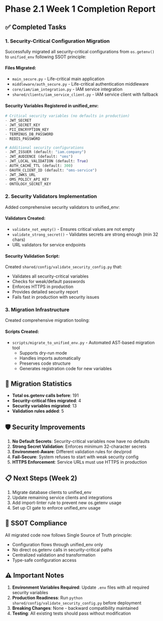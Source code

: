 # Phase 2.1 Week 1 Completion Report

## ✅ Completed Tasks

### 1. Security-Critical Configuration Migration

Successfully migrated all security-critical configurations from `os.getenv()` to `unified_env` following SSOT principle:

#### Files Migrated:
- `main_secure.py` - Life-critical main application
- `middleware/auth_secure.py` - Life-critical authentication middleware  
- `core/iam/iam_integration.py` - IAM service integration
- `shared/clients/iam_service_client.py` - IAM service client with fallback

#### Security Variables Registered in unified_env:
```python
# Critical security variables (no defaults in production)
- JWT_SECRET
- JWT_SECRET_KEY  
- PII_ENCRYPTION_KEY
- TERMINUS_DB_PASSWORD
- REDIS_PASSWORD

# Additional security configurations
- JWT_ISSUER (default: "iam.company")
- JWT_AUDIENCE (default: "oms")
- JWT_LOCAL_VALIDATION (default: True)
- AUTH_CACHE_TTL (default: 300)
- OAUTH_CLIENT_ID (default: "oms-service")
- JWT_JWKS_URL
- OMS_POLICY_API_KEY
- ONTOLOGY_SECRET_KEY
```

### 2. Security Validators Implementation

Added comprehensive security validators to unified_env:

#### Validators Created:
- `validate_not_empty()` - Ensures critical values are not empty
- `validate_strong_secret()` - Validates secrets are strong enough (min 32 chars)
- URL validators for service endpoints

#### Security Validation Script:
Created `shared/config/validate_security_config.py` that:
- Validates all security-critical variables
- Checks for weak/default passwords
- Enforces HTTPS in production
- Provides detailed security report
- Fails fast in production with security issues

### 3. Migration Infrastructure

Created comprehensive migration tooling:

#### Scripts Created:
- `scripts/migrate_to_unified_env.py` - Automated AST-based migration tool
  - Supports dry-run mode
  - Handles imports automatically
  - Preserves code structure
  - Generates registration code for new variables

## 🔄 Migration Statistics

- **Total os.getenv calls before**: 191
- **Security-critical files migrated**: 4
- **Security variables migrated**: 13
- **Validation rules added**: 5

## 🛡️ Security Improvements

1. **No Default Secrets**: Security-critical variables now have no defaults
2. **Strong Secret Validation**: Enforces minimum 32-character secrets
3. **Environment-Aware**: Different validation rules for dev/prod
4. **Fail-Secure**: System refuses to start with weak security config
5. **HTTPS Enforcement**: Service URLs must use HTTPS in production

## 📋 Next Steps (Week 2)

1. Migrate database clients to unified_env
2. Update remaining service clients and integrations
3. Add import-linter rule to prevent new os.getenv usage
4. Set up CI gate to enforce unified_env usage

## 🎯 SSOT Compliance

All migrated code now follows Single Source of Truth principle:
- Configuration flows through unified_env only
- No direct os.getenv calls in security-critical paths
- Centralized validation and transformation
- Type-safe configuration access

## ⚠️ Important Notes

1. **Environment Variables Required**: Update `.env` files with all required security variables
2. **Production Readiness**: Run `python shared/config/validate_security_config.py` before deployment
3. **Breaking Changes**: None - backward compatibility maintained
4. **Testing**: All existing tests should pass without modification